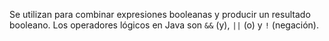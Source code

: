Se utilizan para combinar expresiones booleanas y producir un resultado booleano. Los operadores lógicos en Java son `&&` (y), `||` (o) y `!` (negación).